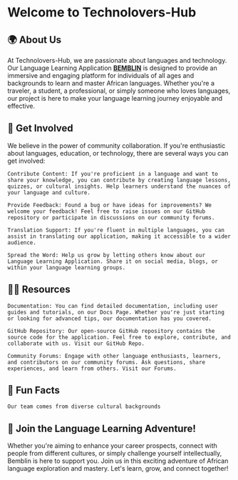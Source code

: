 # Welcome to Technolovers-Hub

## 🌍 About Us

At Technolovers-Hub, we are passionate about languages and technology. Our Language Learning Application **[BEMBLIN](https://github.com/matiassingers/awesome-readme)**
 is designed to provide an immersive and engaging platform for individuals of all ages and backgrounds to learn and master African languages. Whether you're a traveler, a student, a professional, or simply someone who loves languages, our project is here to make your language learning journey enjoyable and effective.
 
## 🌈 Get Involved

We believe in the power of community collaboration. If you're enthusiastic about languages, education, or technology, there are several ways you can get involved:

    Contribute Content: If you're proficient in a language and want to share your knowledge, you can contribute by creating language lessons, quizzes, or cultural insights. Help learners understand the nuances of your language and culture.

    Provide Feedback: Found a bug or have ideas for improvements? We welcome your feedback! Feel free to raise issues on our GitHub repository or participate in discussions on our community forums.

    Translation Support: If you're fluent in multiple languages, you can assist in translating our application, making it accessible to a wider audience.

    Spread the Word: Help us grow by letting others know about our Language Learning Application. Share it on social media, blogs, or within your language learning groups.

## 👩‍💻 Resources

    Documentation: You can find detailed documentation, including user guides and tutorials, on our Docs Page. Whether you're just starting or looking for advanced tips, our documentation has you covered.

    GitHub Repository: Our open-source GitHub repository contains the source code for the application. Feel free to explore, contribute, and collaborate with us. Visit our GitHub Repo.

    Community Forums: Engage with other language enthusiasts, learners, and contributors on our community forums. Ask questions, share experiences, and learn from others. Visit our Forums.

## 🍿 Fun Facts

    Our team comes from diverse cultural backgrounds

## 🧙 Join the Language Learning Adventure!

Whether you're aiming to enhance your career prospects, connect with people from different cultures, or simply challenge yourself intellectually, Bemblin is here to support you. Join us in this exciting adventure of African language exploration and mastery. Let's learn, grow, and connect together!
